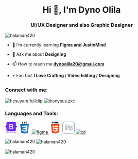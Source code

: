 
<h1 align="center">Hi 👋, I'm Dyno Olila</h1>
<h3 align="center">UI/UX Designer and also Graphic Designer</h3>

<p align="left"> <img src="https://komarev.com/ghpvc/?username=halaman420&label=Profile%20views&color=0e75b6&style=flat" alt="halaman420" /> </p>

- 🌱 I’m currently learning **Figma and JustinMind**

- 💬 Ask me about **Designing**

- 📫 How to reach me **dynoolila20@gmail.com**

- ⚡ Fun fact **I Love Crafting / Video Editing / Designing**

<h3 align="left">Connect with me:</h3>
<p align="left">
<a href="https://fb.com/hesuyam.fullclip" target="blank"><img align="center" src="https://raw.githubusercontent.com/rahuldkjain/github-profile-readme-generator/master/src/images/icons/Social/facebook.svg" alt="hesuyam.fullclip" height="30" width="40" /></a>
<a href="https://instagram.com/dionysus.zxc" target="blank"><img align="center" src="https://raw.githubusercontent.com/rahuldkjain/github-profile-readme-generator/master/src/images/icons/Social/instagram.svg" alt="dionysus.zxc" height="30" width="40" /></a>
</p>

<h3 align="left">Languages and Tools:</h3>
<p align="left"> <a href="https://getbootstrap.com" target="_blank" rel="noreferrer"> <img src="https://raw.githubusercontent.com/devicons/devicon/master/icons/bootstrap/bootstrap-plain-wordmark.svg" alt="bootstrap" width="40" height="40"/> </a> <a href="https://www.w3schools.com/css/" target="_blank" rel="noreferrer"> <img src="https://raw.githubusercontent.com/devicons/devicon/master/icons/css3/css3-original-wordmark.svg" alt="css3" width="40" height="40"/> </a> <a href="https://www.figma.com/" target="_blank" rel="noreferrer"> <img src="https://www.vectorlogo.zone/logos/figma/figma-icon.svg" alt="figma" width="40" height="40"/> </a> <a href="https://www.w3.org/html/" target="_blank" rel="noreferrer"> <img src="https://raw.githubusercontent.com/devicons/devicon/master/icons/html5/html5-original-wordmark.svg" alt="html5" width="40" height="40"/> </a> <a href="https://www.photoshop.com/en" target="_blank" rel="noreferrer"> <img src="https://raw.githubusercontent.com/devicons/devicon/master/icons/photoshop/photoshop-line.svg" alt="photoshop" width="40" height="40"/> </a> <a href="https://www.adobe.com/products/xd.html" target="_blank" rel="noreferrer"> <img src="https://cdn.worldvectorlogo.com/logos/adobe-xd.svg" alt="xd" width="40" height="40"/> </a> </p>

<p><img align="left" src="https://github-readme-stats.vercel.app/api/top-langs?username=halaman420&show_icons=true&locale=en&layout=compact" alt="halaman420" /></p>

<p>&nbsp;<img align="center" src="https://github-readme-stats.vercel.app/api?username=halaman420&show_icons=true&locale=en" alt="halaman420" /></p>

<p><img align="center" src="https://github-readme-streak-stats.herokuapp.com/?user=halaman420&" alt="halaman420" /></p>
